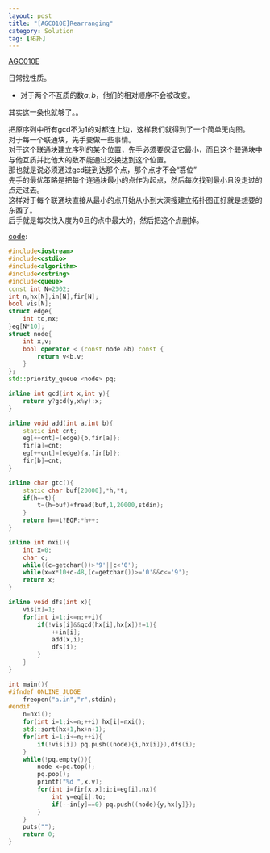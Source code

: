 ```yaml
---
layout: post
title: "[AGC010E]Rearranging"
category: Solution
tag: [拓扑]
---
```


[AGC010E](https://agc010.contest.atcoder.jp/tasks/agc010_e)

日常找性质。
* 对于两个不互质的数$a,b$，他们的相对顺序不会被改变。

其实这一条也就够了。。

把原序列中所有gcd不为$1$的对都连上边，这样我们就得到了一个简单无向图。  
对于每一个联通块，先手要做一些事情。  
对于这个联通块建立序列的某个位置，先手必须要保证它最小，而且这个联通块中与他互质并比他大的数不能通过交换达到这个位置。  
那也就是说必须通过gcd链到达那个点，那个点才不会“篡位”  
先手的最优策略是把每个连通块最小的点作为起点，然后每次找到最小且没走过的点走过去。   
这样对于每个联通块直接从最小的点开始从小到大深搜建立拓扑图正好就是想要的东西了。  
后手就是每次找入度为0且的点中最大的，然后把这个点删掉。  

[code](https://github.com/syniox/Online_Judge_solutions/blob/master/AtCoder/AGC010E.cpp):
```cpp
#include<iostream>
#include<cstdio>
#include<algorithm>
#include<cstring>
#include<queue>
const int N=2002;
int n,hx[N],in[N],fir[N];
bool vis[N];
struct edge{
	int to,nx;
}eg[N*10];
struct node{
	int x,v;
	bool operator < (const node &b) const {
		return v<b.v;
	}
};
std::priority_queue <node> pq;

inline int gcd(int x,int y){
	return y?gcd(y,x%y):x;
}

inline void add(int a,int b){
	static int cnt;
	eg[++cnt]=(edge){b,fir[a]};
	fir[a]=cnt;
	eg[++cnt]=(edge){a,fir[b]};
	fir[b]=cnt;
}

inline char gtc(){
	static char buf[20000],*h,*t;
	if(h==t){
		t=(h=buf)+fread(buf,1,20000,stdin);
	}
	return h==t?EOF:*h++;
}

inline int nxi(){
	int x=0;
	char c;
	while((c=getchar())>'9'||c<'0');
	while(x=x*10+c-48,(c=getchar())>='0'&&c<='9');
	return x;
}

inline void dfs(int x){
	vis[x]=1;
	for(int i=1;i<=n;++i){
		if(!vis[i]&&gcd(hx[i],hx[x])!=1){
			++in[i];
			add(x,i);
			dfs(i);
		}
	}
}

int main(){
#ifndef ONLINE_JUDGE
	freopen("a.in","r",stdin);
#endif
	n=nxi();
	for(int i=1;i<=n;++i) hx[i]=nxi();
	std::sort(hx+1,hx+n+1);
	for(int i=1;i<=n;++i){
		if(!vis[i]) pq.push((node){i,hx[i]}),dfs(i);
	}
	while(!pq.empty()){
		node x=pq.top();
		pq.pop();
		printf("%d ",x.v);
		for(int i=fir[x.x];i;i=eg[i].nx){
			int y=eg[i].to;
			if(--in[y]==0) pq.push((node){y,hx[y]});
		}
	}
	puts("");
	return 0;
}
```